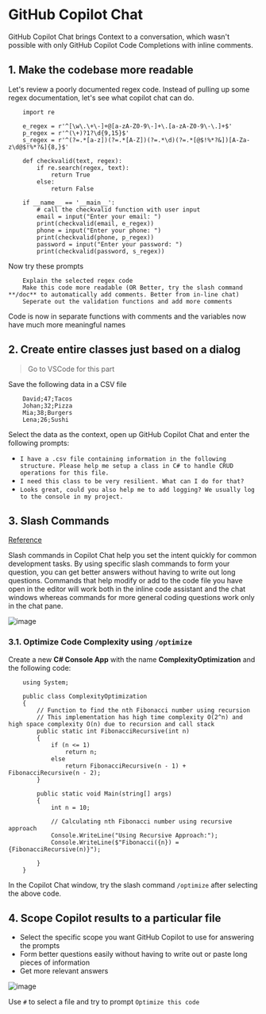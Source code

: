# GitHub Copilot Chat

GitHub Copilot Chat brings Context to a conversation, which wasn't possible with only GitHub Copilot Code Completions with inline comments.

## 1. Make the codebase more readable

Let's review a poorly documented regex code. Instead of pulling up some regex documentation, let's see what copilot chat can do.

        import re
            
        e_regex = r'^[\w\.\+\-]+@[a-zA-Z0-9\-]+\.[a-zA-Z0-9\-\.]+$'
        p_regex = r'^(\+)?1?\d{9,15}$'
        s_regex = r'^(?=.*[a-z])(?=.*[A-Z])(?=.*\d)(?=.*[@$!%*?&])[A-Za-z\d@$!%*?&]{8,}$'
            
        def checkvalid(text, regex):
            if re.search(regex, text):
                return True
            else:
                return False
            
        if __name__	== '__main__':
            # call the checkvalid function with user input
            email = input("Enter your email: ")
            print(checkvalid(email, e_regex))
            phone = input("Enter your phone: ")
            print(checkvalid(phone, p_regex))
            password = input("Enter your password: ")
            print(checkvalid(password, s_regex))

Now try these prompts

        Explain the selected regex code
        Make this code more readable (OR Better, try the slash command **/doc** to automatically add comments. Better from in-line chat)
        Seperate out the validation functions and add more comments

Code is now in separate functions with comments and the variables now have much more meaningful names

## 2. Create entire classes just based on a dialog

> Go to VSCode for this part

Save the following data in a CSV file

        ﻿David;47;Tacos
        Johan;32;Pizza
        Mia;38;Burgers
        Lena;26;Sushi

Select the data as the context, open up GitHub Copilot Chat and enter the following prompts:

* `I have a .csv file containing information in the following structure. Please help me setup a class in C# to handle CRUD operations for this file.`
* `I need this class to be very resilient. What can I do for that?`
* `Looks great, could you also help me to add logging? We usually log to the console in my project.`

## 3. Slash Commands

[Reference](https://learn.microsoft.com/en-us/visualstudio/ide/copilot-chat-context?view=vs-2022#slash-commands)

Slash commands in Copilot Chat help you set the intent quickly for common development tasks. By using specific slash commands to form your question, you can get better answers without having to write out long questions. Commands that help modify or add to the code file you have open in the editor will work both in the inline code assistant and the chat windows whereas commands for more general coding questions work only in the chat pane.

![image](https://github.com/kcodeg123/GitHubCopilotDemo/assets/3813135/6085b197-cd10-46b1-b06c-63fee101927a)

### 3.1. Optimize Code Complexity using `/optimize`

Create a new **C# Console App** with the name **ComplexityOptimization** and the following code:

        using System;
        
        public class ComplexityOptimization
        {
            // Function to find the nth Fibonacci number using recursion
            // This implementation has high time complexity O(2^n) and high space complexity O(n) due to recursion and call stack
            public static int FibonacciRecursive(int n)
            {
                if (n <= 1)
                    return n;
                else
                    return FibonacciRecursive(n - 1) + FibonacciRecursive(n - 2);
            }
        
            public static void Main(string[] args)
            {
                int n = 10;
        
                // Calculating nth Fibonacci number using recursive approach
                Console.WriteLine("Using Recursive Approach:");
                Console.WriteLine($"Fibonacci({n}) = {FibonacciRecursive(n)}");
        
            }
        }

In the Copilot Chat window, try the slash command `/optimize` after selecting the above code.

## 4. Scope Copilot results to a particular file

* Select the specific scope you want GitHub Copilot to use for answering the prompts
* Form better questions easily without having to write out or paste long pieces of information
* Get more relevant answers

![image](https://github.com/kcodeg123/GitHubCopilotDemo/assets/3813135/07ff5c96-f0b0-407b-bce2-be9684b55281)


Use `#` to select a file and try to prompt `Optimize this code`
